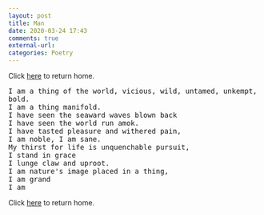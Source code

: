 ```yaml
---
layout: post
title: Man
date: 2020-03-24 17:43
comments: true
external-url:
categories: Poetry
---
```

Click [here](https://wigdo.github.io/papyrus/) to return home.

<pre>
I am a thing of the world, vicious, wild, untamed, unkempt, brave, stoic,
bold.
I am a thing manifold.
I have seen the seaward waves blown back
I have seen the world run amok.
I have tasted pleasure and withered pain,
I am noble, I am sane.
My thirst for life is unquenchable pursuit,
I stand in grace
I lunge claw and uproot.
I am nature's image placed in a thing,
I am grand
I am
</pre>

Click [here](https://wigdo.github.io/papyrus/) to return home.
